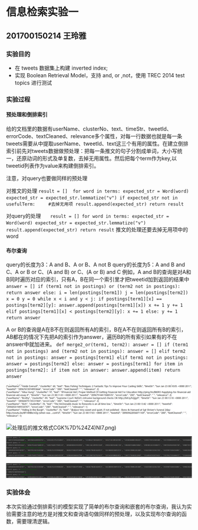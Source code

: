 # 信息检索实验一
## 201700150214 王玲雅

### 实验目的
* 在 tweets 数据集上构建 inverted index; 
* 实现 Boolean Retrieval Model，支持 and, or ,not，使用 TREC 2014 test topics 进行测试
### 实验过程
#### 预处理和倒排索引
   给的文档里的数据有userName、clusterNo、text、timeStr、tweetId、errorCode、textCleaned、relevance多个属性，对每一行数据也就是每一条tweets需要从中提取userName、tweetId、text这三个有用的属性。在建立倒排索引前先对tweets数据做预处理：把每一条推文的句子分割成单词，大小写统一，还原动词的形式及单复数，去掉无用属性。然后把每个term作为key,以tweetid列表作为value来构建倒排索引。
   
   注意，对query也要做同样的预处理
   
   对推文的处理
   ` result = [] 
    for word in terms:
        expected_str = Word(word)
        expected_str = expected_str.lemmatize("v")
        if expected_str not in usefulTerm:     #去掉无用项
            result.append(expected_str)
    return result `
    
  对query的处理
    `    result = []
    for word in terms:
        expected_str = Word(word)
        expected_str = expected_str.lemmatize("v")
        result.append(expected_str)
    return result `
推文的处理还要去掉无用项中的word

#### 布尔查询
query的长度为3：A and B、A or B、A not B
query的长度为5：A and B and C、A or B or C、(A and B) or C、(A or B) and C 
例如，A and B的查询是对A和B同时遍历对应的索引，只有A，B在同一个索引里才把tweetid加到返回的结果中
`answer = []
    if (term1 not in postings) or (term2 not in postings):
        return answer
    else:
        i = len(postings[term1])
        j = len(postings[term2])
        x = 0
        y = 0
        while x < i and y < j:
            if postings[term1][x] == postings[term2][y]:
                answer.append(postings[term1][x])
                x += 1
                y += 1
            elif postings[term1][x] < postings[term2][y]:
                x += 1
            else:
                y += 1
        return answer `

A or B的查询是A在B不在则返回所有A的索引，B在A不在则返回所有B的索引，AB都在的情况下先把A的索引作为answer，遍历B的所有索引如果有的不在answer中就加进来。
`def merge2_or(term1, term2):
    answer = []
    if (term1 not in postings) and (term2 not in postings):
        answer = []
    elif term2 not in postings:
        answer = postings[term1]
    elif term1 not in postings:
        answer = postings[term2]
    else:
        answer = postings[term1]
        for item in postings[term2]:
            if item not in answer:
                answer.append(item)
    return answer`

![处理前的初始推文格式](https://github.com/479136200/IR-experiments/blob/master/images/L%60HCF2RHTR_QO%40%60HG56AM%7D5.png)

![处理后的推文格式](https://github.com/479136200/IR-experiments/blob/master/images/YJYWY0%40BU%5B%7B)CGK%7D%24Z4)NI7.png)

![query长度为3的查询结果](https://github.com/479136200/IR-experiments/blob/master/images/picture1.png)

![query长度为5的查询结果](https://github.com/479136200/IR-experiments/blob/master/images/picture2.png)

### 实验体会
本次实验通过倒排索引的模型实现了简单的布尔查询和嵌套的布尔查询，我认为实验需要注意的地方是对推文和查询语句做同样的预处理，以及实现布尔查询的函数，需要理清逻辑。

